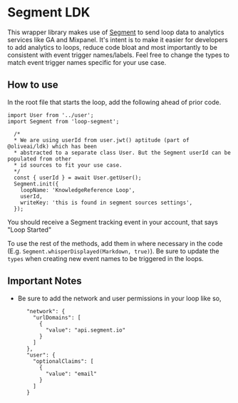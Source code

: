 # Segment LDK

This wrapper library makes use of [Segment](https://segment.com/docs/) to send loop data to analytics services like GA and Mixpanel. It's intent is to make it easier for developers to add analytics to loops, reduce code bloat and most importantly to be consistent with event trigger names/labels. Feel free to change the types to match event trigger names specific for your use case.

## How to use

In the root file that starts the loop, add the following ahead of prior code.

```
import User from '../user';
import Segment from 'loop-segment';

  /*
  * We are using userId from user.jwt() aptitude (part of @oliveai/ldk) which has been
  * abstracted to a separate class User. But the Segment userId can be populated from other
  * id sources to fit your use case.
  */
  const { userId } = await User.getUser();
  Segment.init({
    loopName: 'KnowledgeReference Loop',
    userId,
    writeKey: 'this is found in segment sources settings',
  });
```

You should receive a Segment tracking event in your account, that says "Loop Started"

To use the rest of the methods, add them in where necessary in the code (E.g. `Segment.whisperDisplayed(Markdown, true)`). Be sure to update the `types` when creating new event names to be triggered in the loops.

## Important Notes

- Be sure to add the network and user permissions in your loop like so,

```
      "network": {
        "urlDomains": [
          {
            "value": "api.segment.io"
          }
        ]
      },
      "user": {
        "optionalClaims": [
          {
            "value": "email"
          }
        ]
      }
```
